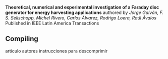 
__Theoretical, numerical and experimental investigation of a Faraday disc generator for energy harvesting applications__
authored by _Jorge Galván, F. S. Sellschopp, Michel Rivero, Carlos Álvarez, Rodrigo Loera, Raúl Ávalos_
Published in  IEEE Latin America Transactions


## Compiling
articulo autores 
instrucciones para descomprimir

